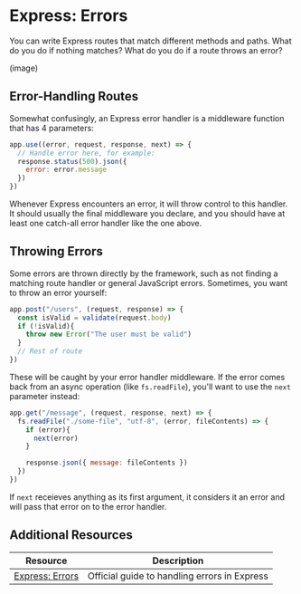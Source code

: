 # Express: Errors

You can write Express routes that match different methods and paths. What do you do if nothing matches? What do you do if a route throws an error?

(image)

## Error-Handling Routes

Somewhat confusingly, an Express error handler is a middleware function that has 4 parameters:

```js
app.use((error, request, response, next) => {
  // Handle error here, for example:
  response.status(500).json({
    error: error.message
  })
})
```

Whenever Express encounters an error, it will throw control to this handler. It should usually the final middleware you declare, and you should have at least one catch-all error handler like the one above.

## Throwing Errors

Some errors are thrown directly by the framework, such as not finding a matching route handler or general JavaScript errors. Sometimes, you want to throw an error yourself:

```js
app.post("/users", (request, response) => {
  const isValid = validate(request.body)
  if (!isValid){
    throw new Error("The user must be valid")
  }
  // Rest of route
})
```

These will be caught by your error handler middleware. If the error comes back from an async operation (like `fs.readFile`), you'll want to use the `next` parameter instead:

```js
app.get("/message", (request, response, next) => {
  fs.readFile("./some-file", "utf-8", (error, fileContents) => {
    if (error){
      next(error)
    }

    response.json({ message: fileContents })
  })
})
```

If `next` receieves anything as its first argument, it considers it an error and will pass that error on to the error handler.


## Additional Resources

| Resource | Description |
| --- | --- |
| [Express: Errors](https://expressjs.com/en/guide/error-handling.html) | Official guide to handling errors in Express |
